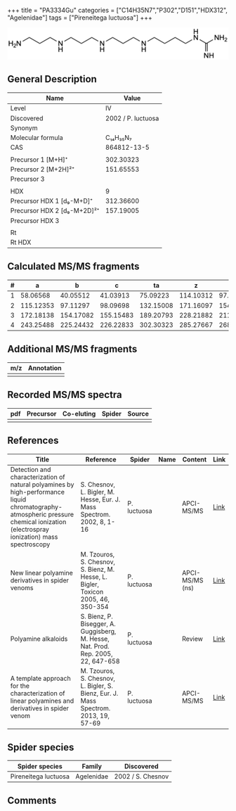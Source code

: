+++
title = "PA3334Gu"
categories = ["C14H35N7","P302","D151","HDX312",
"Agelenidae"]
tags = ["Pireneitega luctuosa"]
+++

![](/img/PA3334Gu.png)

## General Description

| Name                        | Value              |
|-----------------------------|--------------------|
| Level                       | IV                 |
| Discovered                  | 2002 / P. luctuosa |
| Synonym                     |                    |
| Molecular formula           | C₁₄H₃₅N₇           |
| CAS                         | 864812-13-5        |
|                             |                    |
| Precursor 1 [M+H]⁺          | 302.30323          |
| Precursor 2 [M+2H]²⁺        | 151.65553          |
| Precursor 3                 |                    |
|                             |                    |
| HDX                         | 9                  |
| Precursor HDX 1 [d₉-M+D]⁺   | 312.36600          |
| Precursor HDX 2 [d₉-M+2D]²⁺ | 157.19005          |
| Precursor HDX 3             |                    |
|                             |                    |
| Rt                          |                    |
| Rt HDX                      |                    |

## Calculated MS/MS fragments

| # | a         | b         | c         | ta        | z         | y         | tz        |
|---|-----------|-----------|-----------|-----------|-----------|-----------|-----------|
| 1 | 58.06568  | 40.05512  | 41.03913  | 75.09223  | 114.10312 | 97.07657  | 131.12967 |
| 2 | 115.12353 | 97.11297  | 98.09698  | 132.15008 | 171.16097 | 154.13442 | 188.18752 |
| 3 | 172.18138 | 154.17082 | 155.15483 | 189.20793 | 228.21882 | 211.19227 | 245.24537 |
| 4 | 243.25488 | 225.24432 | 226.22833 | 302.30323 | 285.27667 | 268.25012 | 302.30322 |

## Additional MS/MS fragments

| m/z | Annotation |
|-----|------------|
|     |            |

## Recorded MS/MS spectra

| pdf | Precursor | Co-eluting | Spider | Source |
|-----|-----------|------------|--------|--------|
|     |           |            |        |        |

## References

| Title                                                                                                                                                                               | Reference                                                                           | Spider      | Name | Content         | Link                                                                                 |
|-------------------------------------------------------------------------------------------------------------------------------------------------------------------------------------|-------------------------------------------------------------------------------------|-------------|------|-----------------|--------------------------------------------------------------------------------------|
| Detection and characterization of natural polyamines by high-performance liquid chromatography-atmospheric pressure chemical ionization (electrospray ionization) mass spectroscopy | S. Chesnov, L. Bigler, M. Hesse, Eur. J. Mass Spectrom. 2002, 8, 1-16               | P. luctuosa |      | APCI-MS/MS      | [Link](https://doi.org/10.1255/ejms.467)                                             |
| New linear polyamine derivatives in spider venoms                                                                                                                                   | M. Tzouros, S. Chesnov, S. Bienz, M. Hesse, L. Bigler, Toxicon 2005, 46, 350-354    | P. luctuosa |      | APCI-MS/MS (ns) | [Link](https://doi.org/10.1016/j.toxicon.2005.04.018)                                |
| Polyamine alkaloids                                                                                                                                                                 | S. Bienz, P. Bisegger, A. Guggisberg, M. Hesse, Nat. Prod. Rep. 2005, 22, 647-658   | P. luctuosa |      | Review          | [Link](https://pubs.rsc.org/en/Content/ArticleLanding/2005/NP/b413742f#!divAbstract) |
| A template approach for the characterization of linear polyamines and derivatives in spider venom                                                                                   | M. Tzouros, S. Chesnov, L. Bigler, S. Bienz, Eur. J. Mass Spectrom. 2013, 19, 57-69 | P. luctuosa |      | APCI-MS/MS      | [Link](https://doi.org/10.1255/ejms.1213)                                            |

## Spider species

| Spider species       | Family     | Discovered        |
|----------------------|------------|-------------------|
| Pireneitega luctuosa | Agelenidae | 2002 / S. Chesnov |

## Comments

